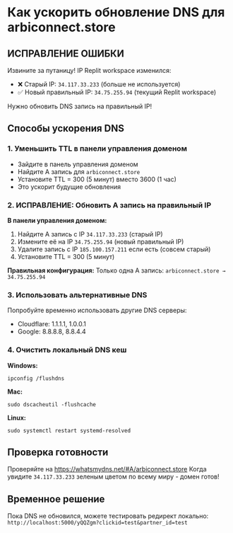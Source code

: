 # Как ускорить обновление DNS для arbiconnect.store

## ИСПРАВЛЕНИЕ ОШИБКИ
Извините за путаницу! IP Replit workspace изменился:
- ❌ Старый IP: `34.117.33.233` (больше не используется)
- ✅ Новый правильный IP: `34.75.255.94` (текущий Replit workspace)

Нужно обновить DNS запись на правильный IP!

## Способы ускорения DNS

### 1. Уменьшить TTL в панели управления доменом
- Зайдите в панель управления доменом
- Найдите A запись для `arbiconnect.store`
- Установите TTL = 300 (5 минут) вместо 3600 (1 час)
- Это ускорит будущие обновления

### 2. ИСПРАВЛЕНИЕ: Обновить A запись на правильный IP
**В панели управления доменом:**
1. Найдите A запись с IP `34.117.33.233` (старый IP)
2. Измените её на IP `34.75.255.94` (новый правильный IP)
3. Удалите запись с IP `185.100.157.211` если есть (совсем старый)
4. Установите TTL = 300 (5 минут)

**Правильная конфигурация:**
Только одна A запись: `arbiconnect.store → 34.75.255.94`

### 3. Использовать альтернативные DNS
Попробуйте временно использовать другие DNS серверы:
- Cloudflare: 1.1.1.1, 1.0.0.1
- Google: 8.8.8.8, 8.8.4.4

### 4. Очистить локальный DNS кеш
**Windows:**
```
ipconfig /flushdns
```

**Mac:**
```
sudo dscacheutil -flushcache
```

**Linux:**
```
sudo systemctl restart systemd-resolved
```

## Проверка готовности
Проверяйте на https://whatsmydns.net/#A/arbiconnect.store
Когда увидите `34.117.33.233` зеленым цветом по всему миру - домен готов!

## Временное решение
Пока DNS не обновился, можете тестировать редирект локально:
`http://localhost:5000/yQQZgm?clickid=test&partner_id=test`